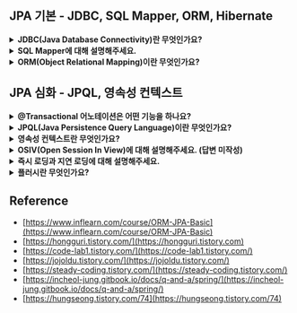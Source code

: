 <!--
<details>
  <summary><b></b></summary>

  ---

  <details>
    <summary></summary>
  </details>
</details> 
-->

## JPA 기본 - JDBC, SQL Mapper, ORM, Hibernate

<details>
  <summary><b>JDBC(Java Database Connectivity)란 무엇인가요?</b></summary>

  - 자바와 데이터베이스를 연결하기 위한 Java 표준 인터페이스입니다.
  - MySQL, PostgreSQL, SQL Server 등 다양한 DB 미들웨어의 드라이버를 제공합니다.
  - Java 표준이기 때문에, JVM 위에서 운영되는 모든 애플리케이션에서 사용 가능합니다.

  ---

  <details>
    <summary>JDBC을 사용하기 위해 해야하는 동작을 말해주세요.</summary>

    1. 가장 먼저 사용할 DB Driver를 선택합니다.
    2. 드라이버를 선택 후 커넥션 객체를 통해 데이터베이스와 연결합니다.
    3. SQL 쿼리를 실행하기 위해 Statement 객체를 생성합니다.
    4. 쿼리 실행 후 ResultSet 객체를 통해 받습니다.
    5. 마지막으로 커넥션 종료 시에는 메모리 누수 방지를 위해 리소스를 명시적으로 해제해야 합니다.
       예를 들어, Statement, Connection, ResultSet을 close() 메서드로 닫아야 합니다.
  </details>

  <details>
    <summary>JDBC의 단점에 대해 설명해주세요.</summary>

    단점
      - 리소스를 명시적으로 해제해야 합니다. 예를 들어, 커넥션 종료 시, 
        Statement, Connection, ResultSet 모두 close() 메서드로 종료해야 메모리 누수가 발생하지 않습니다.
      - 간단한 SQL 실행에도 중복된 코드가 반복적으로 사용됩니다.
      - DB에 따라 일관성없는 정보를 가진 채 Checked Exception으로 처리됩니다.
      
      - CheckedException
        - RuntimeException을 상속받지 않는 클래스 (ex: IOException, SQLExceptin, InterrupedException)
        - 컴파일 시점에 컴파일러를 확인하는 예외이기 때문에, 반드시 에외 처리를 해야 한다.
      - UncheckedException
        - RuntimeException을 상속하는 클래스 (ex: NPE)
        - 런타임 시점에 확인이 가능한 예외이기 때문에, 예외 처리를 강제하지 않는다.
  </details>
  <details>
    <summary>Spring JDBC에 대해 설명해주세요.</summary>

    - Spring JDBC는 스프링 프레임워크에서 제공하는 JDBC 기반의 데이터 액세스 기술입니다. 
    - Spring JDBC는 JDBC를 보다 쉽고 효율적으로 사용할 수 있도록 추상화된 기능을 제공하는데, 
      이를 통해 개발자는 반복적이고 번거로운 JDBC 작업을 간소화하고 생산성을 향상시킬 수 있다.
  </details>
  <details>
    <summary>Spring JDBC 장단점을 설명하세요.</summary>

    장점
      1) Spring JDBC는 자동으로 데이터베이스 연결, SQL 쿼리, ResultSet을 관리하고 닫아주기 때문에 
         코드를 간소화하고 메모리 누수를 방지합니다.
      2) Spring JDBC는 CheckException을 모두 UncheckedException으로 변환해 예외 처리 코드를 단순화해줍니다.
      3) Spring JDBC는 JdbcTemplate 등과 같은 다양한 템플릿과 헬퍼 클래스를 제공해 반복적인 코드를 줄이고
         데이터베이스 작업도 효율적으로 만들어줍니다. (헬퍼 클래스 : 도움을 주는 클래스)
    단점
      1) 단, 동적 SQL 쿼리를 처리하기 어렵습니다.
      2) 또한 IF 문이나, Switch Case로 인해 코드가 길어지고 지저분해질 수 있습니다.
  </details>
  <details>
    <summary>JdbcTemplate 기능에 대해 설명하세요.</summary>

    1) SQL 실행
      - 간단한 방식으로 SQL 문을 실행할 수 있습니다. 
      - 예를 들어, execute() 메서드를 사용하여 INSERT, UPDATE, DELETE 등의 작업을 실행할 수 있습니다.
      - 예를 들어, query() 메서드를 사용하여 SELECT 문을 실행하고 결과를 반환할 수 있습니다.
    2) PreparedStatement 자동 처리
      - PreparedStatement를 사용하여 SQL 문을 실행합니다.
      - 또한 JdbcTemplate이 자동으로 PreparedStatement를 생성하고 파라미터 값을 설정하기 때문에, SQL 인젝션 공격을 방지할 수 있습니다.
    3) ResultSet 매핑
      - ResultSet을 자동으로 자바 객체로 매핑해줍니다.
      - RowMapper 인터페이스를 구현하여 ResultSet의 각 행을 객체로 변환할 수 있습니다.
    4) 트랜잭션 관리
      - 트랜잭션 경계 설정, 롤백, 커밋 등의 작업을 편리하게 처리할 수 있습니다.
      - @Transactional 어노테이션을 사용하여 메서드 레벨에서 트랜잭션을 선언할 수도 있습니다.
    5) 예외 처리 및 자원 관리
      - JDBC 작업에서 발생하는 예외를 일관되게 처리하고, 연결 및 리소스 관리를 자동으로 처리합니다.
      - 즉, 예외 발생 시, 일관된 예외 계층 구조를 사용하여 예외를 처리할 수 있고, 자원의 올바른 해제를 보장합니다.
  </details>
  <details>
    <summary>Connection Pool에 대해 설명해주세요. (답변 미작성)</summary>
  </details>
  <details>
      <summary>HikariCP에 대해 설명해주세요. (답변 미작성)</summary>
  </details>
  
  ---

</details> 

<details>
  <summary><b>SQL Mapper에 대해 설명해주세요.</b></summary>

  - 객체와 SQL의 필드를 매핑해 데이터를 객체화하는 기술입니다.
  - 이는 객체와 테이블 간 관계를 매핑하는 것이 아니라, SQL문을 직접 작성하여 쿼리 수행 결과를 어떤 객체에 매핑하는 것을 말합니다.
  - 예를 들어, JDBCTemplate 혹은 MyBatis를 의미합니다.

  ---

  <details>
    <summary>MyBatis에 대해 설명하세요.</summary>

    - MyBatis는 자바 언어를 위한 데이터 매퍼 프레임워크입니다.
    - Spring JDBC는 코드에 직접 쿼리를 작성하지만 MyBatis는 XML 파일에서 SQL 쿼리를 관리하고
      SQL 결과와 객체 인스턴스의 매핑을 수행합니다.
  </details>
  <details>
    <summary>MyBatis 장/단점을 설명하세요.</summary>

    장점
      - SQL 쿼리를 직접 작성하므로 최적화된 쿼리를 구현할 수 있습니다.
      - 복잡한 쿼리도 SQL 쿼리만 작성할 수 있다면 손쉽게 작성할 수 있습니다.
      - 엔티티에 종속받지 않고 다양한 테이블을 조합할 수 있습니다.
    단점
      - 스키마 변경 시 SQL 쿼리를 직접 수정해주어야 합니다.
      - 반복된 쿼리가 발생하여 반복 작업이 있습니다.
      - 런타임 시에 오류를 확인할 수 있습니다.
      - 쿼리를 직접 작성하기 때문에 데이터베이스에 종속된 쿼리문이 발생할 수 있습니다. 
        즉, 데이터베이스 변경 시 로직도 함께 수정해주어야 합니다.
      - SQL 중심적인 개발을 하기 때문에, 객체와 관계형 테이블 구조간 패러다임 불일치 문제가 발생합니다.
  </details>
  <details>
    <summary>패러다임 불일치 문제는 무엇이 있나요?</summary>

    - 객체에는 상속 개념이 있지만 테이블에는 상속 개념이 존재하지 않습니다.
    - 객체는 연관 관계를 참조로 표현하고 테이블은 외래키로 표현합니다.
    - 객체는 그래프 탐색이 가능해야 하지만 테이블은 불가능합니다.
    - 객체는 동등성/동일성으로 비교하지만 테이블은 Row의 ID 값을 기준으로 조회합니다.
      - 동일성(Identity) : 두 객체가 완전히 같은 경우. 즉, 두 객체의 메모리 주소값이 같습니다.
      - 동등성(Equality) : 두 객체가 같은 정보를 갖고 있는 경우. 즉, 주소값이 달라도 값만 같으면 동등하다 표현합니다.
  </details>
  <details>
    <summary>SQL 중심적인 개발의 문제점에 대해 설명하세요.</summary>

    SQL에 의존적인 개발이 되기 때문에, 비지니스 로직이 SQL에 종속적이게 됩니다.
    즉, SQL에 의존적인 상황에서 개발자들이 엔티티를 신뢰하고 사용할 수 없게 됩니다.
    예를 들어, SQL 변경 시, 자바 코드도 변경해야 하므로 유지보수도 어려워집니다.
    
    최종적으로 패러다임 불일치 문제가 발생합니다. 객체지향 프로그래밍과 관계형 데이터베이스는 서로 다른 패러다임을 가지고 있습니다. 
    이 둘의 차이를 중앙에서 해결해주지 않으면 개발자가 많은 코드를 작성해야 하며, 복잡성이 증가합니다.
  </details>  
  <details>
    <summary>현업에서는 JPA를 많이 사용하긴 하지만 아직까지 JDBCTemplate 혹은 Mybatis를 사용하는 곳이 많습니다. 그 이유가 무엇일까요?</summary>

    SQL Mapper는 개발자가 SQL을 직접 작성하기 때문에, 지루하고 반복적인 코드를 작성하긴 하지만,
    SQL 지식만 충분하다면, 세밀한 SQL 쿼리 최적화가 가능하고, 복잡한 쿼리를 짜는데 용이합니다.
    또한 Entity 기준으로 동작하는 JPA보다 조회된 데이터를 바로 DTO로 변환해 응답하기가 편리합니다.
    
    그리고 JPA는 처음엔 사용하기 쉬울지 몰라도 점차 애플리케이션이 고도화된다면 오히려 더 손이 많이 가는 경우가 많아 
    아직까지 MyBatis를 사용하는 곳이 있다고 생각합니다.
  </details>
  
  ---

</details>

<details>
  <summary><b>ORM(Object Relational Mapping)이란 무엇인가요?</b></summary>

  - 객체와 Database 테이블을 매핑하여 데이터를 객체화하는 기술입니다.
  - 즉, 객체지향 프로그래밍 언어를 사용해 데이터베이스를 관리할 수 있게 합니다.
  - 대표적으로 Hibernate가 있습니다.

  ---
  
  <details>
    <summary>JPA를 Hibernate와 함께 설명해주세요.</summary>

    - JPA는 자바 ORM 기술에 대한 표준 명세를 의미합니다.즉, ORM을 사용하기 위한 인터페이스를 모아둔 것으로 
      자바에서 관계형 데이터베이스를 어떻게 사용해야 하는 지 정의되어 있기만 하고 구현되어 있지 않습니다.
    - 이 JPA를 구현한 것이 바로 Hibernate입니다. 즉, 하이버네이트는 JPA를 구현한 ORM 프레임워크입니다.
      때문에 하이버네이트를 사용하면 SQL를 사용하지 않고 직관적인 메서드를 이용해 데이터를 조작할 수 있습니다.
      단, SQL을 사용하지 않는다고 해서 JDBC를 사용하지 않는 것은 아닙니다.
  </details>
  <details>
    <summary>Spring Data JPA란 무엇인가요?</summary>

    - Spring에서 제공하는 모듈 중 하나로 개발자가 JPA를 더 쉽고 편하게 사용할 수 있도록 도와줍니다.
    - 예를 들어 JPA를 한 단게 추상화시킨 Repository 인터페이스를 제공합니다.
  </details>
  <details>
    <summary>Spring Data JPA 장/단점을 설명하세요.</summary>

    장점
      - 1차캐시, 쓰기지연, 변경감지, 지연로딩을 제공하여 성능상 이점을 얻을 수 있습니다.
      - 코드 레벨로 관리 되므로 사용하기 용이하고 생산성이 높습니다.
      - 컴파일 타임에 오류를 확인할 수 있습니다.
      - 데이터베이스에 종속적이지 않으므로 특정 쿼리를 사용하지 않아 추상적으로 기술 구현이 가능합니다.
      - 개발 초기에는 쿼리에 대한 이해가 부족해도 코드 레벨로 어느 정도 커버가 가능합니다.
      - 객체지향적으로 데이터를 관리하기 때문에, 패러다임 불일치 문제가 해결됩니다.
      - 부족한 부분은 다양한 쿼리 빌더와 호환하여 보안할 수 있습니다.
    단점
      - JPA만 사용하여 복잡한 연산을 수행하게 되면, 로직이 복잡해지거나 불필요한 쿼리가 발생할 수 있습니다.
      - 초기에는 생산성이 높을 수 있으나 점차 사용하다 보면 N+1과 같은 성능상 이슈가 발생할 수 있습니다.
      - 고도화 될수록 성능 이슈를 해결하기 위해, 학습 곡선이 높아질 수 있습니다.
  </details>
  
  ---

</details>

## JPA 심화 - JPQL, 영속성 컨텍스트
<details>
  <summary><b>@Transactional 어노테이션은 어떤 기능을 하나요?</b></summary>

  스프링에서 트랜잭션 처리는 이 어노테이션을 많이 사용하는데, 이는 클래스 또는 메소드 레벨에 사용할 수 있으며,
  @Transactional이 포함된 메소드가 호출될 경우, 프록시 객체가 생성됩니다. 이 프록시 객체는 해당 메소드 실행 이전에 
  PlatformTransactionManager를 사용하여 트랜잭션을 시작하고 결과에 따라 Commit 또는 Rollback 합니다.

  - 선언적 트랜잭션 관리 방법을 제공하는 어노테이션으로 클래스와 메서드 레벨에서 사용이 가능합니다.
  - 예를 들어, 해당 어노테이션을 붙이면 메서드나 클래스 내의 작업들이 하나의 트랜잭션으로 묶여 데이터 일관성을 유지할 수 있습니다.
  - 이는 JDBC에서 트랜잭션 사용을 위해 사용되던 코드를 단축시켜주기 때문에 매우 편리합니다.
  - 추가적으로 Spring AOP 방식으로 동작하기 때문에, 프록시 객체로 외부에서 접근이 가능한 인터페이스를 제공해야 합니다. 즉, public 메서드여야 합니다. <br/>
    또한 다른 AOP 기능들과 충돌을 고려도 하고 기본적으로 대부분의 Checked Exception은 롤백되지 않으니 예외처리도 고려해야 합니다.

  ---

  <details>
    <summary>@Transactional 동작원리에 대해 설명해주세요.</summary>

    1. 일단 @Transactional 어노테이션은 Spring AOP를 통해 프록시 객체를 생성하여 사용됩니다.
    2. 트랜잭션 어노테이션이 붙은 메서드가 실행되면 스프링은 트랜잭션을 시작합니다.
    3. 메서드가 정상적으로 종료된다면 커밋, 예외가 발생하면 롤백 처리를 합니다.
    4. 즉, 비정상 종료되어 롤백 발생 시, 트랜잭션 작업만 데이터베이스에 반영되는 것을 방지해, 데이터 일관성을 유지합니다.
  </details>
  <details>
    <summary>@Transactional 특징을 말해보세요.</summary>

    1. 자동 롤백 : 트랜잭션 내 예외 발생 시, 스프링은 자동으로 롤백합니다.
    2. 전파 행위 지정 : 트랜잭션의 전파행위를 지정할 수 있습니다.
    3. 격리 수준 설정 : 데이터베이스의 트랜잭션 거리 수준을 설정할 수 있습니다.
    4. 읽기 전용 설정 : 트랜잭션을 읽기 전용으로 설정해, 데이터 변경이 없는 작업에 대해 성능 최적화를 할 수 있습니다.
    5. 타임아웃 설정 : 트랜잭션이 너무 오래 실행되는 것을 방지하기 위해 타임아웃을 설정할 수 있습니다.
  </details>
  <details>
    <summary>@Transactional(readonly=true)는 어떤 기능인가요?</summary>

    조회용 메서드에 붙이는 것으로 영속성 컨텍스트에 snapshot을 찍지 않고, flush 모드를 수동으로 바꿔 
    의도치 않은 변경이 일어나지 않고 메모리의 성능을 높여주는 장점이 있습니다.

    - 이는 JPA의 플러시 모드를 MANUAL로 설정합니다. 즉, 트랜잭션 내에서 강제로 flush()를 호출하지 않는 한, 
      커밋 시 영속성 컨텍스트가 자동으로 flush 되지 않으므로 조회 용으로 가져온 Entity의 예상치 못한 수정을 방지할 수 있습니다.
    - 또한, JPA는 해당 트랜잭션 내에서 조회하는 Entity는 조회 용임을 인식해 변경 감지를 위한 
      Snapshot을 따로 보관하지 않으므로 메모리가 절약되기 때문에, 성능면에서의 이점도 존재합니다.

    MANUAL 모드
      - 하이버네이트 스펙에서만 지원하는 모드
      - 모든 자동 플러시가 비활성화되고, 개발자가 명시적으로 플러시 코드를 작성해야 플러시가 동작
  </details>
  <details>
    <summary>조회용 메서드에 @Transactional 어노테이션을 안 붙여도 되지 않을까요? </summary>

    - 조회용 메서드에 대해 @Transactional 어노테이션 유무의 차이는 OSIV가 꺼져있을 때 알 수 있습니다.
    - 즉, 기본적으로 별도의 설정을 하지 않는다면 OSIV는 true로 설정되어 있어 @Transactional 어노테이션 유무의 차이를 알 수 없지만,
    - OSIV를 false로 설정한다면 영속성 컨텍스트는 트랜잭션 범위를 벗어나는 순간 Entity는 영속성 컨텍스트의 관리를 받지 않는 준영속 상태가 됩니다. 
    - 따라서 영속성 컨텍스트의 관리를 받지 않는 준영속 상태는 Lazy Loading의 동작도 불가능해져 LazyInitializationException이 발생할 수 있습니다.
    - 결론저긍로 OSIV가 꺼져있는 상태에서는 @Transactional 어노테이션이 없을 때에 Lazy Loading의 동작을 수행할 수 없다는 문제점이 있으므로 
      조회용 메서드에 대해서도 @Transactional 어노테이션을 붙여주어야 한다고 생각합니다.
  </details>  
  <details>
    <summary>그렇다면, 무조건 @Transactional 어노테이션을 붙이는 것이 좋을까요?</summary>

    - @Transactional 어노테이션을 붙이게 되면 해당 영역에서는 JPA의 스냅샷 유지, flush의 필요성, DB 커넥션을 오래 물고 있는 등의 관리적인 측면이 발생합니다.
    - 따라서, 지연로딩, 레플리케이션과 같이 트랜잭션 범위 내에서 수행해야 되는 동작이 있는 경우에 대해서 적절히 @Transactional 어노테이션을 활용하는 것이 좋다고 생각합니다.
    - 만약, 무분별하게 @Transactional 어노테이션을 사용한다면, 스냅샷 유지, flush의 필요 등 관리적/메모리적 측면에서 오히려 좋지 않을 수 있고, 
      커넥션을 오래 가지고 있어 커넥션 부족 등의 문제가 발생할 수도 있을 거라 생각합니다.
  </details>
  <details>
    <summary>JPA @Transactional Propagation 전파 단계를 설명해주세요. (답변 미작성)</summary>
  </details>
  
  ---

</details>

<details>
  <summary><b>JPQL(Java Persistence Query Language)이란 무엇인가요?</b></summary>

  - JPQL은 SQL과 비슷한 문법을 가지고 있지만, JPQL은 엔티티 객체를 조회하는 객체지향 쿼리입니다.
  - 또한 JPQL은 SQL을 추상화한 것이기 때문에, 특정 데이터베이스에 의존하지 않습니다. <br/>
    즉, 데이터베이스 방언이 바뀌어도 JPQL을 수정하지 않아도 됩니다.

  ---

  <details>
    <summary>JPQL 사용 시, 영속 상태가 되는 경우는 어떤 것이 있을까요?</summary>

    JPQL의 조회 대상은 엔티티, 임베디드 타입, 값 타입 같이 다양한 종류가 있습니다.
    단, JPQL는 조회한 엔티티만 영속성 컨텍스트에서 관리합니다.
    예를 들어, 임베디드 타입을 조회하거나 특정 엔티티의 필드만 조회하면 영속성 컨텍스트에서 관리되지 않습니다.
  </details>
  <details>
    <summary>JPQL 사용 시, 기존 영속성 컨텍스트의 데이터가 갱신될까요?</summary>

    JPQL 호출 시, flush가 발생하기 때문에 갱신됩니다.

    EntityMamager의 find() 메서드와 달리 JPQL은 항상 데이터베이스 SQL을 실행하며 조회합니다.
    즉, JPQL은 영속성 컨텍스트 내에 있는 데이터를 고려하지 않고 데이터베이스를 조회합니다.
    다만, 영속성 컨텍스트에 동일한 데이터가 있다면, 데이터베이스에서 조회한 데이터는 버리고
    영속성 컨텍스트 내에 있던 데이터를 반환됩니다. 때문에, 데이터 무결성을 위해, 플러시 모드를 AUTO로 하여,
    쿼리 실행 직전에 플러시하여 데이터베이스에 반영해야 합니다. 만약 성능 최적화가 필요한 로직이라면, 
    플러시 모드를 COMMIT으로 하여, 플러시 횟수를 줄일 수도 있습니다. 단, 데이터 무결성 문제가 발생할 수 있으니 주의해야 합니다.

    - AUTO : 커밋 또는 쿼리 실행 시, 플러시
    - COMMIT : 커밋 시, 플러시
  </details>
  
  ---

</details>

<details>
  <summary><b>영속성 컨텍스트란 무엇인가요?</b></summary>

  - Server와 Database 사이에 엔티티를 저장하는 논리적인 영역이라고 할 수 있습니다.
  - 예를 들어, 엔티티 매니저로 엔티티를 저장하거나 조회하면 엔티티 매니저가 영속성 컨텍스트에 엔티티를 보관하고 관리합니다.

  ---

  <details>
    <summary>영속성 컨텍스트의 이점 5가지를 설명해주세요.</summary>

    영속성 컨텍스트 사용 시, 얻는 이점으로는 1차 캐시, 동일성 보장, 쓰기 지연, 변경 감지, 지연로딩이 있습니다.

    - 1차 캐시
      - Map 객체로 저장됩니다. 이때, key 값이 @Id 값이 되고 Value는 엔티티가 됩니다. 즉, 영속 상태의 엔티티는 식별자 값이 반드시 있어야 합니다.
      - 엔티티 조회 시, 1차 캐시에 있다면 1차 캐시에서 조회하고 없다면 Database에서 조회 후 1차 캐시에 올립니다.
      - 1차 캐시로 인해, REPEATABLE READ 격리 수준을 데이터베이스가 아닌 애플리케이션 차원에서 제공합니다.
    - 동일성(Identity, ==) 보장 
      - 동일한 트랜잭션 내에서 동일성 비교가 가능합니다.
      - 영속성 컨텍스트는 특정 엔티티를 여러번 조회해도, 1차 캐시에 있는 동일한 엔티티를 반환하기 때문에 동일성이 보장됩니다.
    - 쓰기 지연:
      - SQL을 바로 보내지 않고 쓰기 지연 SQL 저장소에서 관리되다가 Flush 발생 시, 전송합니다.
    - 변경 감지(Dirty checking): 
      - 플러시가 일어날 때, 1차 캐시에 들어있는 엔티티와 스냅샵을 비교해서 값이 다르면 쓰기 지연 저장소에 업데이트 쿼리를 저장합니다. 
        마지막으로 쓰기 지연 저장소 SQL을 데이터베이스에 전송하고 커밋이 완료됩니다.
      - 단, 변경 감지는 영속 상태의 엔티티에만 적용됩니다.
      - 스냅샷 : 값을 읽어온 최초 시점
    - 지연 로딩(Lazy Loading)
      - 엔티티가 실제 사용될 때까지 데이터베이스 조회를 지연한다.
      - 지연 로딩을 위해 실제 엔티티 대신 프록시 객체를 제공한다.
      - 단, 성능 저하의 원인이 될 수도 있습니다.
  </details>
  <details>
    <summary>엔티티 생명주기를 설명해주세요.</summary>

    - 비영속(new/transient)
      - 영속성 컨텍스트와 전혀 관계가 없는 상태
      - 즉, 순수한 객체 상태를 말한다.
    - 영속(managed)
      - 영속성 컨텍스트에 저장된 상태
      - 즉, 영속성 컨텍스트가 관리하는 엔티티를 말한다.
      - `EntityManager.persist(..);`, `EntityManager.find(..);`
    - 준영속(detached)
      - 영속성 컨텍스트에 저장됐다가 분리된 상태
      - `EntityManager.detach(..);`, `EntityManager.clear(..);`, `EntityManager.close(..);`
    - 삭제(removed)
      - 삭제된 상태.
      - 즉, 엔티티를 영속성 컨텍스트와 데이터베이스에서 삭제된 것을 말한다.
      - EntityManager.remove(..);
  </details>
  <details>
    <summary>영속성은 정말 성능 향상에 큰 도움이 되나요? (답변 미작성)</summary>
  </details>
  
  ---

</details>

<details>
  <summary><b>OSIV(Open Session In View)에 대해 설명해주세요. (답변 미작성)</b></summary>

<!--
  - 영속성 컨텍스트를 View Layer까지 유지하는 속성입니다.
  - 클라이언트의 요청 시점(Filter/Interceptor-Controller)부터 영속성 컨텍스트를 생성되어 유지됨으로써 <br/>
    View Layer에서도 Entity의 지연 로딩이 가능합니다.
  - OSIV를 켠 상태에서는 @Transactional 어노테이션의 유무와 상관없이 다음 Lazy Loading을 수행하는 코드의 동작은 <br/>
    Exception 없이 정상적으로 동작합니다.
  - OSIV는 기본적으로 true이지만, OSIV 전략은 클라이언트 요청시점부터 API 응답이 끝날 때까지 영속성 컨텍스트와 데이터베이스 커넥션을 유지하므로 <br/>
    실시간 트래픽이 중요한 애플리케이션 서비스에서 커넥션 부족으로 이어질 수 있다는 큰 단점이 있습니다.
  - OSIV가 false이고 @Transactional 를 안붙인 경우 조회는 되나 바로 준영속상태가 되어 lazyloading 시, <br/>
    LazyInitializationException 발생합니다.
-->

  ---

  <details>
    <summary>한 가지 기능을 두개의 트랜잭션으로 처리할 경우 어떻게 될까요? (답변 미작성)</summary>
  </details>
  
  ---

</details>

<details>
  <summary><b>즉시 로딩과 지연 로딩에 대해 설명해주세요.</b></summary>

  - 지연로딩
    - 실제 객체가 사용되는 시점에 쿼리가 나가는 방식입니다.
    - 예를 들어, 특정 엔티티를 불러올 때 영속성 컨텍스트에 없다면, 프록시 객체로 가져오고, <br/>
      이 프록시 객체를 실제 사용하기 전까지 미루다가 실제 사용 시점에 쿼리를 실행합니다.
    - Ex: Member.getTeam() -> 프록시 객체 / Member.getTeam().getName() -> 쿼리 발생
  - 즉시 로딩
    - 조회 시, 조인을 이용해 한 번의 쿼리로 전부 조회해옵니다.
    - 즉, 실행하여 받아오는 객체는 프록시 객체가 아닌 실제 객체가 조회됩니다.

  ---

  <details>
    <summary>N + 1 문제 무엇인지 원인과 해결방안을 함께 설명해주세요. (답변 미작성)</summary>
  </details>
  
  ---

</details>


<details>
  <summary><b>플러시란 무엇인가요?</b></summary>

  플러시는 영속성 컨텍스트의 내용을 데이터베이스에 반영하는 것을 말합니다. <br/>
  즉, 영속성 컨텍스트의 내용을 데이터베이스와 동기화하는 것입니다. 단, 영속성 컨텍스트를 비우지는 않습니다.

  - 플러시 방법
    - EntityManager.flush() : 직접 호출
    - 트랜잭션 커밋 : 자동 호출
    - JPQL 쿼리 실행 : 자동 호출
   
  ---

  <details>
    <summary>플러시 발생 시, 일어나는 일을 설명하세요.</summary>

    - 영속성 컨텍스트의 내용을 데이터베이스와 동기화하는 것이기 때문에, 플러시가 발생한다면 가장 먼저, 변경 감지가 일어납니다.
    - 그리고 변경된 것이 있다면, 데이터베이스에도 반영하기 위해 쓰기 지연 SQL 저장소에 해당 변경 쿼리를 추가합니다.
    - 마지막으로 쓰기 지연 저장소의 쿼리를 데이터베이스에 전송합니다.
  </details>
  
  ---

</details>

## Reference

- [https://www.inflearn.com/course/ORM-JPA-Basic](https://www.inflearn.com/course/ORM-JPA-Basic)
- [https://hongguri.tistory.com/](https://hongguri.tistory.com)
- [https://code-lab1.tistory.com/](https://code-lab1.tistory.com/)
- [https://jojoldu.tistory.com/](https://jojoldu.tistory.com/)
- [https://steady-coding.tistory.com/](https://steady-coding.tistory.com/)
- [https://incheol-jung.gitbook.io/docs/q-and-a/spring/](https://incheol-jung.gitbook.io/docs/q-and-a/spring/)
- [https://hungseong.tistory.com/74](https://hungseong.tistory.com/74)
